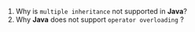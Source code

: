 1. Why is ```multiple inheritance``` not supported in __Java__?
2. Why __Java__ does not support ```operator overloading``` ?
